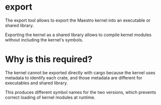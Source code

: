 # export

The export tool allows to export the Maestro kernel into an executable or shared library.

Exporting the kernel as a shared library allows to compile kernel modules without including the kernel's symbols.



# Why is this required?

The kernel cannot be exported directly with cargo because the kernel uses metadata to identify each crate, and those metadata are different for executables and shared library.

This produces different symbol names for the two versions, which prevents correct loading of kernel modules at runtime.
